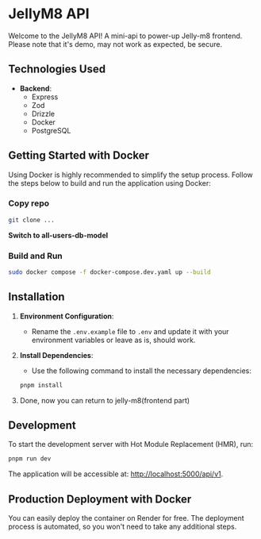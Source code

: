 # JellyM8 API

Welcome to the JellyM8 API! A mini-api to power-up Jelly-m8 frontend. Please note that it's demo, may not work as expected, be secure.

## Technologies Used
- **Backend**: 
  - Express
  - Zod
  - Drizzle
  - Docker
  - PostgreSQL

## Getting Started with Docker

Using Docker is highly recommended to simplify the setup process. Follow the steps below to build and run the application using Docker:

### Copy repo
```bash
git clone ...
```
**Switch to all-users-db-model**

### Build and Run

```bash
sudo docker compose -f docker-compose.dev.yaml up --build
```

## Installation

1. **Environment Configuration**: 
   - Rename the `.env.example` file to `.env` and update it with your environment variables or leave as is, should work.

2. **Install Dependencies**: 
   - Use the following command to install the necessary dependencies:

   ```bash
   pnpm install
   ```
3. Done, now you can return to jelly-m8(frontend part)

## Development

To start the development server with Hot Module Replacement (HMR), run:

```bash
pnpm run dev
```

The application will be accessible at: [http://localhost:5000/api/v1](http://localhost:5000/api/v1).

## Production Deployment with Docker

You can easily deploy the container on Render for free. The deployment process is automated, so you won't need to take any additional steps.

